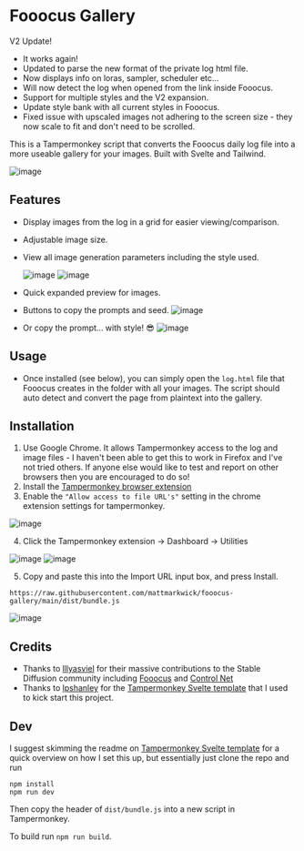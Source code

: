# Fooocus Gallery

V2 Update!
 - It works again!
 - Updated to parse the new format of the private log html file.
 - Now displays info on loras, sampler, scheduler etc...
 - Will now detect the log when opened from the link inside Fooocus.
 - Support for multiple styles and the V2 expansion.
 - Update style bank with all current styles in Fooocus.
 - Fixed issue with upscaled images not adhering to the screen size - they now scale to fit and don't need to be scrolled.

This is a Tampermonkey script that converts the Fooocus daily log file into a more useable gallery for your images.
Built with Svelte and Tailwind.

![image](https://github.com/mattmarkwick/fooocus-gallery/assets/52632226/7052c387-1ac0-42fe-b949-4f821a1d4189)


## Features

 - Display images from the log in a grid for easier viewing/comparison.
 - Adjustable image size.
 - View all image generation parameters including the style used.
   
   ![image](https://github.com/mattmarkwick/fooocus-gallery/assets/52632226/d5e29f1e-810e-4eb1-bcdb-1b0ced9d45b6)
   ![image](https://github.com/mattmarkwick/fooocus-gallery/assets/52632226/bf4825b2-fa0d-43f5-b18b-6f24773ba064)

 - Quick expanded preview for images.
 - Buttons to copy the prompts and seed.
   ![image](https://github.com/mattmarkwick/fooocus-gallery/assets/52632226/50ed8eaa-a706-46c6-8bf5-cb70c139aaee)
 - Or copy the prompt... with style! 😎
   ![image](https://github.com/mattmarkwick/fooocus-gallery/assets/52632226/6894ee8d-fb66-4ff3-88be-c19de3f9090f)

## Usage

 - Once installed (see below), you can simply open the `log.html` file that Fooocus creates in the folder with all your images. The script should auto detect and convert the page from plaintext into the gallery.


## Installation

1. Use Google Chrome. It allows Tampermonkey access to the log and image files - I haven't been able to get this to work in Firefox and I've not tried others. If anyone else would like to test and report on other browsers then you are encouraged to do so!
2. Install the [Tampermonkey browser extension](https://chrome.google.com/webstore/detail/tampermonkey/dhdgffkkebhmkfjojejmpbldmpobfkfo?hl=en-GB)
3. Enable the `"Allow access to file URL's"` setting in the chrome extension settings for tampermonkey.

![image](https://github.com/mattmarkwick/fooocus-gallery/assets/52632226/f0534939-1a13-486c-8528-2c0511789c46)

4. Click the Tampermonkey extension -> Dashboard -> Utilities

![image](https://github.com/mattmarkwick/fooocus-gallery/assets/52632226/92652ffa-2731-47fc-97bd-2fd309e6a7c8)
![image](https://github.com/mattmarkwick/fooocus-gallery/assets/52632226/150b3094-e86c-4736-88c1-067953440743)

5. Copy and paste this into the Import URL input box, and press Install.
```
https://raw.githubusercontent.com/mattmarkwick/fooocus-gallery/main/dist/bundle.js
```
![image](https://github.com/mattmarkwick/fooocus-gallery/assets/52632226/caab34d7-f70e-41ad-95bd-d4dd5501d150)


## Credits

 - Thanks to [lllyasviel](https://github.com/lllyasviel/) for their massive contributions to the Stable Diffusion community including [Fooocus](https://github.com/lllyasviel/Fooocus) and [Control Net](https://github.com/lllyasviel/ControlNet)
 - Thanks to [lpshanley](https://github.com/lpshanley) for the [Tampermonkey Svelte template](https://github.com/lpshanley/tampermonkey-svelte) that I used to kick start this project.

## Dev

I suggest skimming the readme on [Tampermonkey Svelte template](https://github.com/lpshanley/tampermonkey-svelte) for a quick overview on how I set this up, but essentially just clone the repo and run
```
npm install
npm run dev
```
Then copy the header of `dist/bundle.js` into a new script in Tampermonkey.

To build run `npm run build`.
